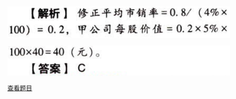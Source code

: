 ![](4e10f50bfb03d6f2c50ed43c4d1e67a3.png)

![](1dd482d9d835ed235c95c6be192855eb.png)

[查看题目](../C08企业价值评估.本章真题.md#7-题目)

